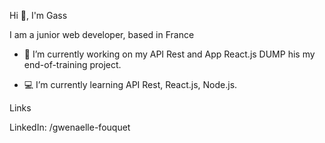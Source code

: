 Hi 👋, I'm Gass

I am a junior web developer, based in France

- 📁 I’m currently working on my API Rest and App React.js DUMP his my end-of-training project.

- 💻 I’m currently learning API Rest, React.js, Node.js.



Links

LinkedIn: /gwenaelle-fouquet
<!--
**Gass-Dev/Gass-Dev** is a ✨ _special_ ✨ repository because its `README.md` (this file) appears on your GitHub profile.
